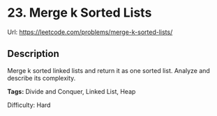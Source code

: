 # 23. Merge k Sorted Lists
Url: <https://leetcode.com/problems/merge-k-sorted-lists/>

## Description
Merge k sorted linked lists and return it as one sorted list. Analyze and describe its complexity.

**Tags:** Divide and Conquer, Linked List, Heap

Difficulty: Hard